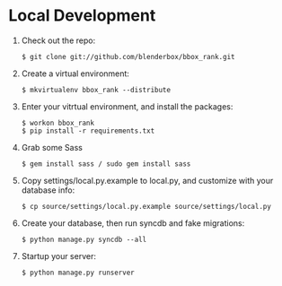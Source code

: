 # Local Development
1.  Check out the repo:

        $ git clone git://github.com/blenderbox/bbox_rank.git

1.  Create a virtual environment:

        $ mkvirtualenv bbox_rank --distribute

1.  Enter your vitrtual environment, and install the packages:

        $ workon bbox_rank
        $ pip install -r requirements.txt

1.  Grab some Sass

        $ gem install sass / sudo gem install sass

1.  Copy settings/local.py.example to local.py, and customize with your
    database info:

        $ cp source/settings/local.py.example source/settings/local.py

1.  Create your database, then run syncdb and fake migrations:

        $ python manage.py syncdb --all

1.  Startup your server:

        $ python manage.py runserver

